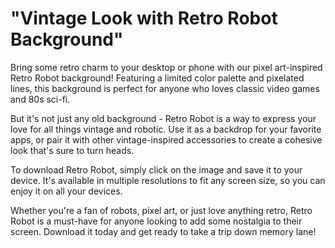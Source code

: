 <!--font:Poppins-->

# "Vintage Look with Retro Robot Background"

Bring some retro charm to your desktop or phone with our pixel art-inspired Retro Robot background! Featuring a limited color palette and pixelated lines, this background is perfect for anyone who loves classic video games and 80s sci-fi.

But it's not just any old background - Retro Robot is a way to express your love for all things vintage and robotic. Use it as a backdrop for your favorite apps, or pair it with other vintage-inspired accessories to create a cohesive look that's sure to turn heads.

To download Retro Robot, simply click on the image and save it to your device. It's available in multiple resolutions to fit any screen size, so you can enjoy it on all your devices.

Whether you're a fan of robots, pixel art, or just love anything retro, Retro Robot is a must-have for anyone looking to add some nostalgia to their screen. Download it today and get ready to take a trip down memory lane!

<!--

Write me markdown content of website with wallpaper:

"A pixel art-inspired wallpaper featuring a retro-style robot, with a limited color palette and pixelated lines."

The header of the page should not be copy of the text but rather a real content of the website which is using this wallpaper.


---


# Retro Robot Wallpaper

Add a touch of nostalgia to your desktop or phone with our pixel art-inspired wallpaper featuring a retro-style robot. The limited color palette and pixelated lines give this wallpaper a vintage feel that is perfect for anyone who loves classic video games and 80s sci-fi.

To download the wallpaper, simply click on the image and save it to your device. It's available in multiple resolutions to fit any screen size. Whether you're a fan of robots, pixel art, or just love anything retro, this wallpaper is sure to bring a smile to your face every time you see it.


---


Heading should not include word "wallpaper". The website should not be about the wallpaper itself, wallpaper is just a related background, rewrite whole content.


---


# Retro Robot: Add a Touch of Nostalgia to Your Screen

Looking for a way to add some vintage flair to your desktop or phone? Look no further than our pixel art-inspired Retro Robot background! This wallpaper features a retro-style robot with a limited color palette and pixelated lines, perfect for anyone who loves classic video games and 80s sci-fi.

But this isn't just any old wallpaper - it's a way to express your love for all things retro and robotic. Use it as a backdrop for your favorite apps, or pair it with other vintage-inspired accessories to create a cohesive look that's sure to turn heads.

To download the Retro Robot background, simply click on the image and save it to your device. It's available in multiple resolutions to fit any screen size, so you can enjoy it on all your devices.

Whether you're a fan of robots, pixel art, or just love anything retro, the Retro Robot background is a must-have for anyone looking to add some nostalgia to their screen. So what are you waiting for? Download it today and start showing off your love for all things vintage!


---


Heading is too long, rewrite whole content.


---


# Add Some Vintage Flair to Your Screen with Retro Robot

Looking for a way to add some retro charm to your desktop or phone? Look no further than our pixel art-inspired Retro Robot background! Featuring a retro-style robot with a limited color palette and pixelated lines, this background is perfect for anyone who loves classic video games and 80s sci-fi.

But this isn't just any old background - it's a way to express your love for all things vintage and robotic. Use it as a backdrop for your favorite apps, or pair it with other vintage-inspired accessories to create a cohesive look that's sure to turn heads.

To download Retro Robot, simply click on the image and save it to your device. It's available in multiple resolutions to fit any screen size, so you can enjoy it on all your devices.

Whether you're a fan of robots, pixel art, or just love anything retro, Retro Robot is a must-have for anyone looking to add some nostalgia to their screen. So what are you waiting for? Download it today and start showing off your love for all things vintage!


---


Heading is too long, rewrite whole content.


---


# Get a Vintage Look with Retro Robot Background

Bring some retro charm to your desktop or phone with our pixel art-inspired Retro Robot background! Featuring a limited color palette and pixelated lines, this background is perfect for anyone who loves classic video games and 80s sci-fi.

But it's not just any old background - Retro Robot is a way to express your love for all things vintage and robotic. Use it as a backdrop for your favorite apps, or pair it with other vintage-inspired accessories to create a cohesive look that's sure to turn heads.

To download Retro Robot, simply click on the image and save it to your device. It's available in multiple resolutions to fit any screen size, so you can enjoy it on all your devices.

Whether you're a fan of robots, pixel art, or just love anything retro, Retro Robot is a must-have for anyone looking to add some nostalgia to their screen. Download it today and get ready to take a trip down memory lane!


---


Write me a Google font which is best fitting for the website.

Pick from the list:
- Playfair Display
- Inter
- Futura
- Orbitron
- Poppins
- Montserrat
- Alegreya
- Roboto
- Open Sans
- IBM Plex Sans
- Raleway
- Lobster
- Barlow Condensed
- Dancing Script
- Lato
- Great Vibes
- Exo 2


Write just the font name nothing else.


---


Poppins

-->
